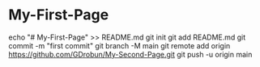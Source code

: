 # My-First-Page
echo "# My-First-Page" >> README.md
git init
git add README.md
git commit -m "first commit"
git branch -M main
git remote add origin https://github.com/GDrobun/My-Second-Page.git
git push -u origin main
